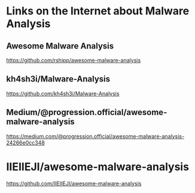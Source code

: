 # Links on the Internet about Malware Analysis

## Awesome Malware Analysis
https://github.com/rshipp/awesome-malware-analysis

## kh4sh3i/Malware-Analysis
https://github.com/kh4sh3i/Malware-Analysis

## Medium/@progression.official/awesome-malware-analysis
https://medium.com/@progression.official/awesome-malware-analysis-24266e0cc348

# IIEIIEJI/awesome-malware-analysis
https://github.com/IIEIIEJI/awesome-malware-analysis